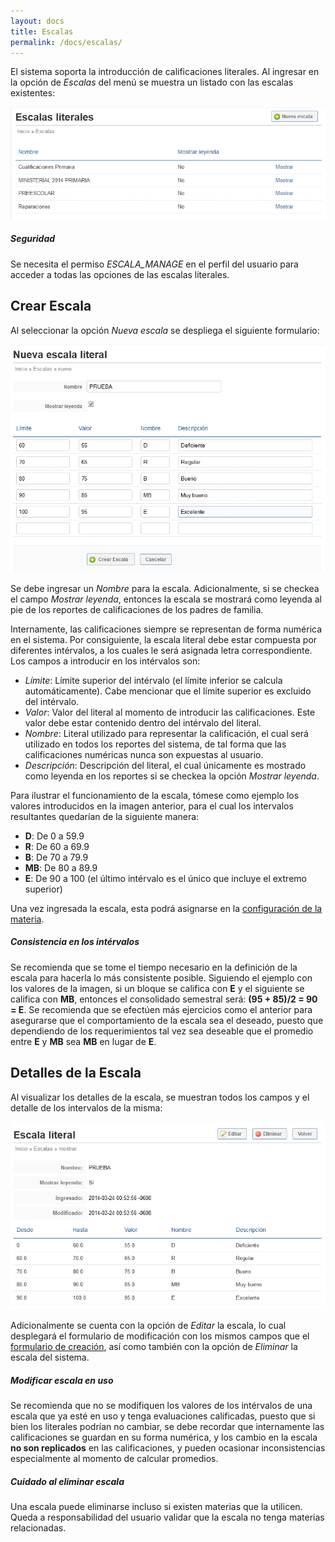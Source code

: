 ```yaml
---
layout: docs
title: Escalas
permalink: /docs/escalas/
---
```


El sistema soporta la introducción de calificaciones literales. Al ingresar en la opción de *Escalas* del menú se muestra un listado con las escalas
existentes:

![listado](/img/docs/escalas_index.png)

<div class="note info">
  <h5>Seguridad</h5>
  <p>Se necesita el permiso <i>ESCALA_MANAGE</i> en el perfil del usuario para acceder a todas las opciones de las escalas literales.</p>
</div>

## Crear Escala

Al seleccionar la opción *Nueva escala* se despliega el siguiente formulario:

![crear](/img/docs/escalas_new.png)

Se debe ingresar un *Nombre* para la escala. Adicionalmente, si se checkea el campo *Mostrar leyenda*, entonces la escala se mostrará como 
leyenda al pie de los reportes de calificaciones de los padres de familia.

Internamente, las calificaciones siempre se representan de forma numérica en el sistema. Por consiguiente, la escala literal debe estar compuesta
por diferentes intérvalos, a los cuales le será asignada letra correspondiente. Los campos a introducir en los intérvalos son:

- *Límite*: Límite superior del intérvalo (el límite inferior se calcula automáticamente). Cabe mencionar que el límite superior es excluido 
  del intérvalo.
- *Valor*: Valor del literal al momento de introducir las calificaciones. Este valor debe estar contenido dentro del intérvalo del literal.
- *Nombre*: Literal utilizado para representar la calificación, el cual será utilizado en todos los reportes del sistema, de tal forma que 
  las calificaciones numéricas nunca son expuestas al usuario.
- *Descripción*: Descripción del literal, el cual únicamente es mostrado como leyenda en los reportes si se checkea la opción *Mostrar leyenda*.

Para ilustrar el funcionamiento de la escala, tómese como ejemplo los valores introducidos en la imagen anterior, para el cual los intervalos
resultantes quedarían de la siguiente manera:

- **D**: De 0 a 59.9
- **R**: De 60 a 69.9
- **B**: De 70 a 79.9
- **MB**: De 80 a 89.9
- **E**: De 90 a 100 (el último intérvalo es el único que incluye el extremo superior)

Una vez ingresada la escala, esta podrá asignarse en la [configuración de la materia](/docs/materias/#configuraciones_de_la_materia).

<div class="note">
  <h5>Consistencia en los intérvalos</h5>
  <p>Se recomienda que se tome el tiempo necesario en la definición de la escala para hacerla lo más consistente posible. Siguiendo el ejemplo 
    con los valores de la imagen, si un bloque se califica con <b>E</b> y el siguiente se califica con <b>MB</b>, entonces el consolidado
    semestral será: <b>(95 + 85)/2 = 90 = E</b>. Se recomienda que se efectúen más ejercicios como el anterior para asegurarse que el 
    comportamiento de la escala sea el deseado, puesto que dependiendo de los requerimientos tal vez sea deseable que el promedio entre
    <b>E</b> y <b>MB</b> sea <b>MB</b> en lugar de <b>E</b>.</p>
</div>

## Detalles de la Escala

Al visualizar los detalles de la escala, se muestran todos los campos y el detalle de los intervalos de la misma:

![detalles](/img/docs/escalas_show.png)

Adicionalmente se cuenta con la opción de *Editar* la escala, lo cual desplegará el formulario de modificación con los mismos campos
que el [formulario de creación](#crear_escala), así como también con la opción de *Eliminar* la escala del sistema.

<div class="note warning">
  <h5>Modificar escala en uso</h5>
  <p>Se recomienda que no se modifiquen los valores de los intérvalos de una escala que ya esté en uso y tenga evaluaciones calificadas,
    puesto que si bien los literales podrían no cambiar, se debe recordar que internamente las calificaciones se guardan en su forma numérica,
    y los cambio en la escala <b>no son replicados</b> en las calificaciones, y pueden ocasionar inconsistencias especialmente al momento
    de calcular promedios.</p>
</div>

<div class="note warning">
  <h5>Cuidado al eliminar escala</h5>
  <p>Una escala puede eliminarse incluso si existen materias que la utilicen. Queda a responsabilidad del usuario validar
    que la escala no tenga materias relacionadas.</p>
</div>
